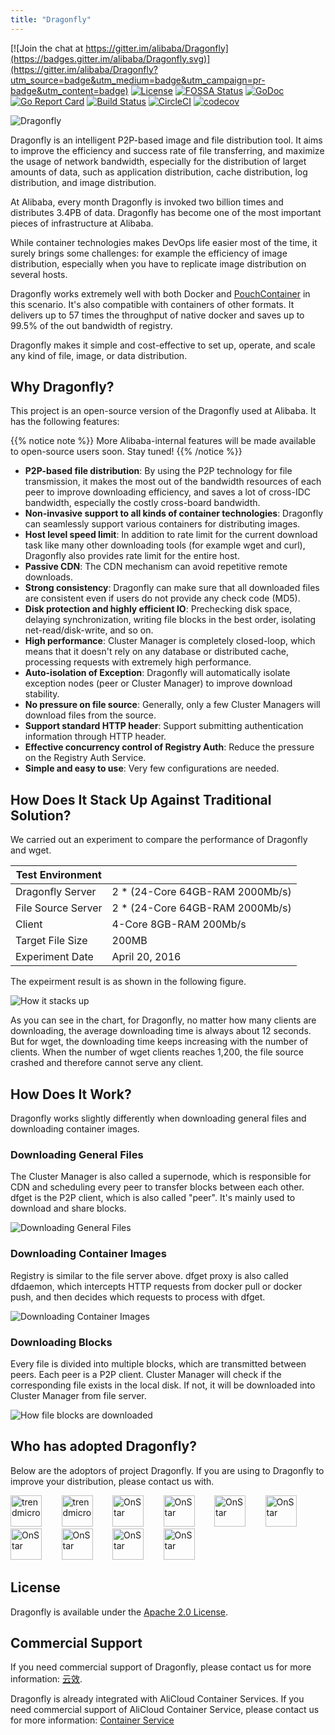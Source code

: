 ```yaml
---
title: "Dragonfly"
---
```


[![Join the chat at https://gitter.im/alibaba/Dragonfly](https://badges.gitter.im/alibaba/Dragonfly.svg)](https://gitter.im/alibaba/Dragonfly?utm_source=badge&utm_medium=badge&utm_campaign=pr-badge&utm_content=badge)
[![License](https://img.shields.io/badge/license-Apache%202-brightgreen.svg)](https://github.com/alibaba/Dragonfly/blob/master/LICENSE)
[![FOSSA Status](https://app.fossa.io/api/projects/git%2Bgithub.com%2Falibaba%2FDragonfly.svg?type=shield)](https://app.fossa.io/projects/git%2Bgithub.com%2Falibaba%2FDragonfly?ref=badge_shield)
[![GoDoc](https://godoc.org/github.com/alibaba/Dragonfly?status.svg)](https://godoc.org/github.com/alibaba/Dragonfly)
[![Go Report Card](https://goreportcard.com/badge/github.com/alibaba/Dragonfly)](https://goreportcard.com/report/github.com/alibaba/Dragonfly)
[![Build Status](https://travis-ci.org/alibaba/Dragonfly.svg?branch=master)](https://travis-ci.org/alibaba/Dragonfly)
[![CircleCI](https://circleci.com/gh/alibaba/Dragonfly.svg?style=svg)](https://circleci.com/gh/alibaba/Dragonfly)
[![codecov](https://codecov.io/gh/alibaba/Dragonfly/branch/master/graph/badge.svg)](https://codecov.io/gh/alibaba/Dragonfly)

![Dragonfly](images/logo.png)

Dragonfly is an intelligent P2P-based image and file distribution tool. It aims to improve the efficiency and success rate of file transferring, and maximize the usage of network bandwidth, especially for the distribution of larget amounts of data, such as application distribution, cache distribution, log distribution, and image distribution.
<!--more-->

At Alibaba, every month Dragonfly is invoked two billion times and distributes 3.4PB of data. Dragonfly has become one of the most important pieces of infrastructure at Alibaba.

While container technologies makes DevOps life easier most of the time, it surely brings some challenges: for example the efficiency of image distribution, especially when you have to replicate image distribution on several hosts.

Dragonfly works extremely well with both Docker and [PouchContainer](https://github.com/alibaba/pouch) in this scenario. It's also compatible with containers of other formats. It delivers up to 57 times the throughput of native docker and saves up to 99.5% of the out bandwidth of registry.

Dragonfly makes it simple and cost-effective to set up, operate, and scale any kind of file, image, or data distribution.

## Why Dragonfly?

This project is an open-source version of the Dragonfly used at Alibaba. It has the following features:

{{% notice note %}}  More Alibaba-internal features will be made available to open-source users soon. Stay tuned!
{{% /notice %}}

- **P2P-based file distribution**: By using the P2P technology for file transmission, it makes the most out of the bandwidth resources of each peer to improve downloading efficiency,  and saves a lot of cross-IDC bandwidth, especially the costly cross-board bandwidth.
- **Non-invasive support to all kinds of container technologies**: Dragonfly can seamlessly support various containers for distributing images.
- **Host level speed limit**: In addition to rate limit for the current download task like many other downloading tools (for example wget and curl), Dragonfly also provides rate limit for the entire host.
- **Passive CDN**: The CDN mechanism can avoid repetitive remote downloads.
- **Strong consistency**: Dragonfly can make sure that all downloaded files are consistent even if users do not provide any check code (MD5).
- **Disk protection and highly efficient IO**: Prechecking disk space, delaying synchronization, writing file blocks in the best order, isolating net-read/disk-write, and so on.
- **High performance**: Cluster Manager is completely closed-loop, which means that it doesn't rely on any database or distributed cache, processing requests with extremely high performance.
- **Auto-isolation of Exception**: Dragonfly will automatically isolate exception nodes (peer or Cluster Manager) to improve download stability.
- **No pressure on file source**: Generally, only a few Cluster Managers will download files from the source.
- **Support standard HTTP header**: Support submitting authentication information through HTTP header.
- **Effective concurrency control of Registry Auth**: Reduce the pressure on the Registry Auth Service.
- **Simple and easy to use**: Very few configurations are needed.

## How Does It Stack Up Against Traditional Solution?

We carried out an experiment to compare the performance of Dragonfly and wget.

|Test Environment ||
|---|---|
|Dragonfly Server|2 * (24-Core 64GB-RAM 2000Mb/s)|
|File Source Server|2 * (24-Core 64GB-RAM 2000Mb/s)|
|Client|4-Core 8GB-RAM 200Mb/s|
|Target File Size|200MB|
|Experiment Date|April 20, 2016|

The expeirment result is as shown in the following figure.

![How it stacks up](images/performance.png)

As you can see in the chart, for Dragonfly, no matter how many clients are downloading, the average downloading time is always about 12 seconds. But for wget, the downloading time keeps increasing with the number of clients. When the number of wget clients reaches 1,200, the file source crashed and therefore cannot serve any client.

## How Does It Work?

Dragonfly works slightly differently when downloading general files and downloading container images.

### Downloading General Files

The Cluster Manager is also called a supernode, which is responsible for CDN and scheduling every peer to transfer blocks between each other. dfget is the P2P client, which is also called "peer". It's mainly used to download and share blocks.

![Downloading General Files](images/dfget.png)

### Downloading Container Images

Registry is similar to the file server above. dfget proxy is also called dfdaemon, which intercepts HTTP requests from docker pull or docker push, and then decides which requests to process with dfget.

![Downloading Container Images](images/dfget-combine-container.png)

### Downloading Blocks

Every file is divided into multiple blocks, which are transmitted between peers. Each peer is a P2P client. Cluster Manager will check if the corresponding file exists in the local disk. If not, it will be downloaded into Cluster Manager from file server.

![How file blocks are downloaded](images/distributing.png)

## Who has adopted Dragonfly?

Below are the adoptors of project Dragonfly. If you are using to Dragonfly to improve your distribution, please contact us with.

<a href="https://www.alibabagroup.com" border="0" target="_blank"><img alt="trendmicro" src="images/adoptor_logo/AlibabaGroup.jpg" height="50"></a>&nbsp; &nbsp; &nbsp; &nbsp;
<a href="https://www.alibabacloud.com/zh" border="0" target="_blank"><img alt="trendmicro" src="images/adoptor_logo/AlibabaCloud.png" height="50"></a>&nbsp; &nbsp; &nbsp; &nbsp;
<a href="http://www.10086.cn/" border="0" target="_blank"><img alt="OnStar" src="images/adoptor_logo/ChinaMobile.png" height="50"></a>&nbsp; &nbsp; &nbsp; &nbsp;
<a href="https://www.antfin.com/" border="0" target="_blank"><img alt="OnStar" src="images/adoptor_logo/AntFinancial.png" height="50"></a>&nbsp; &nbsp; &nbsp; &nbsp;
<a href="https://www.cainiao.com/" border="0" target="_blank"><img alt="OnStar" src="images/adoptor_logo/CaiNiao.gif" height="50"></a>&nbsp; &nbsp; &nbsp; &nbsp;
<a href="http://www.iflytek.com/" border="0" target="_blank"><img alt="OnStar" src="images/adoptor_logo/iFLYTEK.jpeg" height="50"></a>&nbsp; &nbsp; &nbsp; &nbsp;
<a href="https://www.didiglobal.com" border="0" target="_blank"><img alt="OnStar" src="images/adoptor_logo/didi.png" height="50"></a>&nbsp; &nbsp; &nbsp; &nbsp;
<a href="https://www.meituan.com" border="0" target="_blank"><img alt="OnStar" src="images/adoptor_logo/meituan.png" height="50"></a>&nbsp; &nbsp; &nbsp; &nbsp;
<a href="https://www.amap.com/" border="0" target="_blank"><img alt="OnStar" src="images/adoptor_logo/amap.png" height="50"></a>&nbsp; &nbsp; &nbsp; &nbsp;
<a href="https://www.lazada.com/" border="0" target="_blank"><img alt="OnStar" src="images/adoptor_logo/lazada.png" height="50"></a>&nbsp; &nbsp; &nbsp; &nbsp;

## License

Dragonfly is available under the [Apache 2.0 License](https://github.com/alibaba/Dragonfly/blob/master/LICENSE).

## Commercial Support

If you need commercial support of Dragonfly, please contact us for more information: [云效](https://www.aliyun.com/product/yunxiao).

Dragonfly is already integrated with AliCloud Container Services. If you need commercial support of AliCloud Container Service, please contact us for more information: [Container Service
](https://www.alibabacloud.com/product/container-service)
